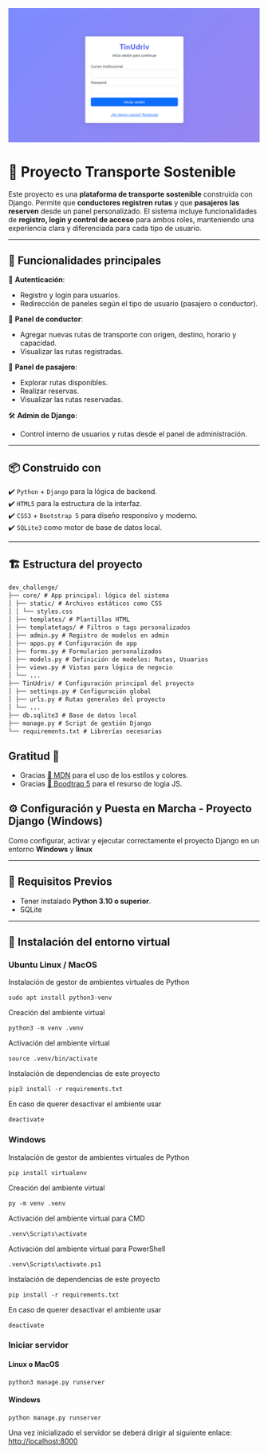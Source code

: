 ![👀](./logoreadme/tinudiv.png)
# 🚌 Proyecto Transporte Sostenible

Este proyecto es una **plataforma de transporte sostenible** construida con Django. Permite que **conductores registren rutas** y que **pasajeros las reserven** desde un panel personalizado. El sistema incluye funcionalidades de **registro, login y control de acceso** para ambos roles, manteniendo una experiencia clara y diferenciada para cada tipo de usuario.

---

## 🚀 Funcionalidades principales

🔐 **Autenticación**:
- Registro y login para usuarios.
- Redirección de paneles según el tipo de usuario (pasajero o conductor).

🚗 **Panel de conductor**:
- Agregar nuevas rutas de transporte con origen, destino, horario y capacidad.
- Visualizar las rutas registradas.

🧍 **Panel de pasajero**:
- Explorar rutas disponibles.
- Realizar reservas.
- Visualizar las rutas reservadas.

🛠️ **Admin de Django**:
- Control interno de usuarios y rutas desde el panel de administración.

---

## 📦 Construido con

✔️ `Python` + `Django` para la lógica de backend.  
✔️ `HTML5` para la estructura de la interfaz.  
✔️ `CSS3` + `Bootstrap 5` para diseño responsivo y moderno.  
✔️ `SQLite3` como motor de base de datos local.  

---

## 🏗️ Estructura del proyecto
```
dev_challenge/
├── core/ # App principal: lógica del sistema
│ ├── static/ # Archivos estáticos como CSS
│ │ └── styles.css
│ ├── templates/ # Plantillas HTML
│ ├── templatetags/ # Filtros o tags personalizados
│ ├── admin.py # Registro de modelos en admin
│ ├── apps.py # Configuración de app
│ ├── forms.py # Formularios personalizados
│ ├── models.py # Definición de modelos: Rutas, Usuarios
│ ├── views.py # Vistas para lógica de negocio
│ └── ...
├── TinUdriv/ # Configuración principal del proyecto
│ ├── settings.py # Configuración global
│ ├── urls.py # Rutas generales del proyecto
│ └── ...
├── db.sqlite3 # Base de datos local
├── manage.py # Script de gestión Django
└── requirements.txt # Librerías necesarias
```
## Gratitud 🎁
* Gracias [👀 MDN](https://developer.mozilla.org/en-US/docs/Learn_web_development/Extensions/Server-side/Django) para el uso de los estilos y colores.
* Gracias [👀 Boodtrap 5](https://getbootstrap.com/docs/5.0/getting-started/introduction/) para el resurso de logia JS.

## ⚙️ Configuración y Puesta en Marcha - Proyecto Django (Windows)

Como configurar, activar y ejecutar correctamente el proyecto Django en un entorno **Windows** y **linux**

---

## 🎯 Requisitos Previos

- Tener instalado **Python 3.10 o superior**.
- SQLite

---

## 🔧 Instalación del entorno virtual

### Ubuntu Linux / MacOS
Instalación de gestor de ambientes virtuales de Python
~~~
sudo apt install python3-venv
~~~
Creación del ambiente virtual
~~~
python3 -m venv .venv
~~~
Activación del ambiente virtual
~~~
source .venv/bin/activate
~~~
Instalación de dependencias de este proyecto
~~~
pip3 install -r requirements.txt
~~~
En caso de querer desactivar el ambiente usar
~~~
deactivate
~~~

### Windows
Instalación de gestor de ambientes virtuales de Python
~~~
pip install virtualenv
~~~
Creación del ambiente virtual
~~~
py -m venv .venv
~~~
Activación del ambiente virtual para CMD
~~~
.venv\Scripts\activate
~~~
Activación del ambiente virtual para PowerShell
~~~
.venv\Scripts\activate.ps1
~~~
Instalación de dependencias de este proyecto
~~~
pip install -r requirements.txt
~~~
En caso de querer desactivar el ambiente usar
~~~
deactivate
~~~
### Iniciar servidor
#### Linux o MacOS
~~~
python3 manage.py runserver
~~~
#### Windows
~~~
python manage.py runserver
~~~

Una vez inicializado el servidor se deberá dirigir al siguiente enlace: <http://localhost:8000>